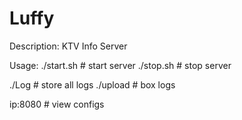 # Luffy

Description:
KTV Info Server

Usage:
./start.sh # start server
./stop.sh # stop server

./Log # store all logs
./upload # box logs

ip:8080 # view configs 
